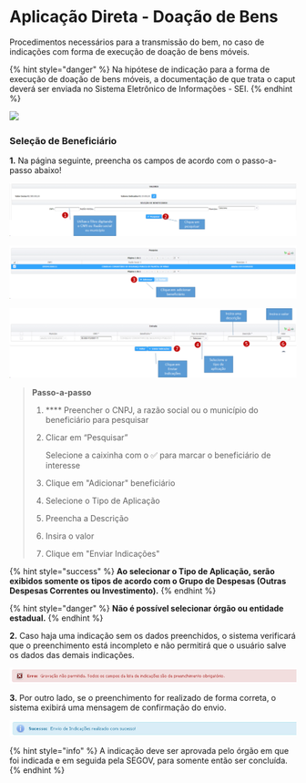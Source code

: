 # Aplicação Direta - Doação de Bens

Procedimentos necessários para a transmissão do bem, no caso de indicações com forma de execução de doação de bens móveis.

{% hint style="danger" %}
Na hipótese de indicação para a forma de execução de doação de bens móveis, a documentação de que trata o caput deverá ser enviada no Sistema Eletrônico de Informações - SEI.
{% endhint %}

![](../../../.gitbook/assets/tipo\_doacao\_bens.png)

### Seleção de Beneficiário

**1.** Na página seguinte, preencha os campos de acordo com o passo-a-passo abaixo!

![](<../../../.gitbook/assets/image (201) (1).png>)

![](<../../../.gitbook/assets/image (193) (1).png>)

![](<../../../.gitbook/assets/image (229) (1).png>)

> **Passo-a-passo**
>
> 1. &#x20;**** Preencher o CNPJ, a razão social ou o município do beneficiário para pesquisar
> 2.  Clicar em “Pesquisar”
>
>     Selecione a caixinha com o ✅ para marcar o beneficiário de interesse
> 3. Clique em "Adicionar" beneficiário
> 4. Selecione o Tipo de Aplicação
> 5. Preencha a Descrição
> 6. Insira o  valor
> 7. Clique em "Enviar Indicações"

{% hint style="success" %}
**Ao selecionar o Tipo de Aplicação, serão exibidos somente os tipos de acordo com o Grupo de Despesas (Outras Despesas Correntes ou Investimento).**
{% endhint %}

{% hint style="danger" %}
**Não é possível selecionar órgão ou entidade estadual.**
{% endhint %}

**2.** Caso haja uma indicação sem os dados preenchidos, o sistema verificará que o preenchimento está incompleto e não permitirá que o usuário salve os dados das demais indicações.&#x20;

![](<../../../.gitbook/assets/13 (2).png>)

**3.** Por outro lado, se o preenchimento for realizado de forma correta, o sistema exibirá uma mensagem de confirmação do envio.

![](<../../../.gitbook/assets/14 (1).png>)

{% hint style="info" %}
A indicação deve ser aprovada pelo órgão em que foi indicada e em seguida pela SEGOV, para somente então ser concluída.
{% endhint %}
